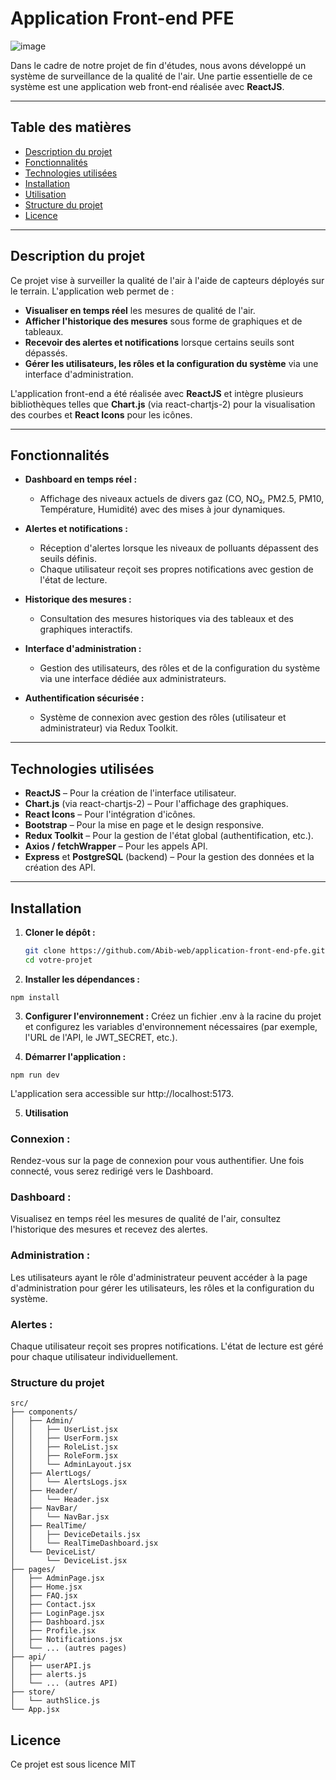 # Application Front-end PFE
![image](https://github.com/user-attachments/assets/5ff4f899-fd19-49eb-98e2-000e27e00dbd)

Dans le cadre de notre projet de fin d'études, nous avons développé un système de surveillance de la qualité de l'air. Une partie essentielle de ce système est une application web front-end réalisée avec **ReactJS**.

---

## Table des matières

- [Description du projet](#description-du-projet)
- [Fonctionnalités](#fonctionnalités)
- [Technologies utilisées](#technologies-utilisées)
- [Installation](#installation)
- [Utilisation](#utilisation)
- [Structure du projet](#structure-du-projet)
- [Licence](#licence)

---

## Description du projet

Ce projet vise à surveiller la qualité de l'air à l'aide de capteurs déployés sur le terrain. L'application web permet de :

- **Visualiser en temps réel** les mesures de qualité de l'air.
- **Afficher l'historique des mesures** sous forme de graphiques et de tableaux.
- **Recevoir des alertes et notifications** lorsque certains seuils sont dépassés.
- **Gérer les utilisateurs, les rôles et la configuration du système** via une interface d'administration.

L'application front-end a été réalisée avec **ReactJS** et intègre plusieurs bibliothèques telles que **Chart.js** (via react-chartjs-2) pour la visualisation des courbes et **React Icons** pour les icônes.

---

## Fonctionnalités

- **Dashboard en temps réel :**
  - Affichage des niveaux actuels de divers gaz (CO, NO₂, PM2.5, PM10, Température, Humidité) avec des mises à jour dynamiques.

- **Alertes et notifications :**
  - Réception d'alertes lorsque les niveaux de polluants dépassent des seuils définis.
  - Chaque utilisateur reçoit ses propres notifications avec gestion de l'état de lecture.

- **Historique des mesures :**
  - Consultation des mesures historiques via des tableaux et des graphiques interactifs.

- **Interface d'administration :**
  - Gestion des utilisateurs, des rôles et de la configuration du système via une interface dédiée aux administrateurs.

- **Authentification sécurisée :**
  - Système de connexion avec gestion des rôles (utilisateur et administrateur) via Redux Toolkit.

---

## Technologies utilisées

- **ReactJS** – Pour la création de l'interface utilisateur.
- **Chart.js** (via react-chartjs-2) – Pour l'affichage des graphiques.
- **React Icons** – Pour l'intégration d'icônes.
- **Bootstrap** – Pour la mise en page et le design responsive.
- **Redux Toolkit** – Pour la gestion de l'état global (authentification, etc.).
- **Axios / fetchWrapper** – Pour les appels API.
- **Express** et **PostgreSQL** (backend) – Pour la gestion des données et la création des API.

---

## Installation

1. **Cloner le dépôt :**

   ```bash
   git clone https://github.com/Abib-web/application-front-end-pfe.git
   cd votre-projet
   ```
2. **Installer les dépendances :**

```
npm install
```
3. **Configurer l'environnement :**
Créez un fichier .env à la racine du projet et configurez les variables d'environnement nécessaires (par exemple, l'URL de l'API, le JWT_SECRET, etc.).

4. **Démarrer l'application :**

```
npm run dev
```
L'application sera accessible sur http://localhost:5173.

5. **Utilisation**
### Connexion :
Rendez-vous sur la page de connexion pour vous authentifier. Une fois connecté, vous serez redirigé vers le Dashboard.

### Dashboard :
Visualisez en temps réel les mesures de qualité de l'air, consultez l'historique des mesures et recevez des alertes.

### Administration :
Les utilisateurs ayant le rôle d'administrateur peuvent accéder à la page d'administration pour gérer les utilisateurs, les rôles et la configuration du système.

### Alertes :
Chaque utilisateur reçoit ses propres notifications. L'état de lecture est géré pour chaque utilisateur individuellement.

### Structure du projet
```
src/
├── components/
│   ├── Admin/
│   │   ├── UserList.jsx
│   │   ├── UserForm.jsx
│   │   ├── RoleList.jsx
│   │   ├── RoleForm.jsx
│   │   └── AdminLayout.jsx
│   ├── AlertLogs/
│   │   └── AlertsLogs.jsx
│   ├── Header/
│   │   └── Header.jsx
│   ├── NavBar/
│   │   └── NavBar.jsx
│   ├── RealTime/
│   │   ├── DeviceDetails.jsx
│   │   └── RealTimeDashboard.jsx
│   └── DeviceList/
│       └── DeviceList.jsx
├── pages/
│   ├── AdminPage.jsx
│   ├── Home.jsx
│   ├── FAQ.jsx
│   ├── Contact.jsx
│   ├── LoginPage.jsx
│   ├── Dashboard.jsx
│   ├── Profile.jsx
│   ├── Notifications.jsx
│   └── ... (autres pages)
├── api/
│   ├── userAPI.js
│   ├── alerts.js
│   └── ... (autres API)
├── store/
│   └── authSlice.js
└── App.jsx
```

## Licence
Ce projet est sous licence MIT
